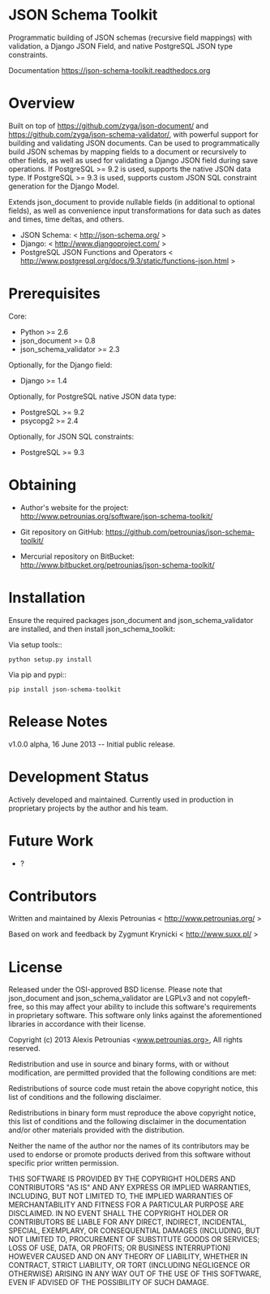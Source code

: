 JSON Schema Toolkit
===================

Programmatic building of JSON schemas (recursive field mappings) with
validation, a Django JSON Field, and native PostgreSQL JSON type constraints.

Documentation https://json-schema-toolkit.readthedocs.org

Overview
========

Built on top of https://github.com/zyga/json-document/ and
https://github.com/zyga/json-schema-validator/, with
powerful support for building and validating JSON documents. Can be used to
programmatically build JSON schemas by mapping fields to a document or
recursively to other fields, as well as used for validating a Django JSON field
during save operations. If PostgreSQL >= 9.2 is used, supports the native JSON
data type. If PostgreSQL >= 9.3 is used, supports custom JSON SQL constraint
generation for the Django Model.

Extends json_document to provide nullable fields (in additional to optional
fields), as well as convenience input transformations for data such as
dates and times, time deltas, and others.

* JSON Schema: < http://json-schema.org/ >
* Django: < http://www.djangoproject.com/ >
* PostgreSQL JSON Functions and Operators
  < http://www.postgresql.org/docs/9.3/static/functions-json.html >


Prerequisites
=============

Core:

- Python >= 2.6
- json_document >= 0.8
- json_schema_validator >= 2.3


Optionally, for the Django field:

- Django >= 1.4


Optionally, for PostgreSQL native JSON data type:

- PostgreSQL >= 9.2
- psycopg2 >= 2.4


Optionally, for JSON SQL constraints:

- PostgreSQL >= 9.3


Obtaining
=========

- Author's website for the project: http://www.petrounias.org/software/json-schema-toolkit/

- Git repository on GitHub: https://github.com/petrounias/json-schema-toolkit/

- Mercurial repository on BitBucket: http://www.bitbucket.org/petrounias/json-schema-toolkit/


Installation
============

Ensure the required packages json_document and json_schema_validator are
installed, and then install json_schema_toolkit:

Via setup tools::

    python setup.py install

Via pip and pypi::

    pip install json-schema-toolkit


Release Notes
=============

v1.0.0 alpha, 16 June 2013 -- Initial public release.


Development Status
==================

Actively developed and maintained. Currently used in production in proprietary
projects by the author and his team.


Future Work
===========

- ?


Contributors
============

Written and maintained by Alexis Petrounias < http://www.petrounias.org/ >

Based on work and feedback by Zygmunt Krynicki < http://www.suxx.pl/ >


License
=======

Released under the OSI-approved BSD license. Please note that json_document and
json_schema_validator are LGPLv3 and not copyleft-free, so this may affect your
ability to include this software's requirements in proprietary software. This
software only links against the aforementioned libraries in accordance with
their license.

Copyright (c) 2013 Alexis Petrounias <www.petrounias.org>,
All rights reserved.

Redistribution and use in source and binary forms, with or without modification,
are permitted provided that the following conditions are met:

Redistributions of source code must retain the above copyright notice, this list
of conditions and the following disclaimer.

Redistributions in binary form must reproduce the above copyright notice, this
list of conditions and the following disclaimer in the documentation and/or
other materials provided with the distribution.

Neither the name of the author nor the names of its contributors may be used to
endorse or promote products derived from this software without specific prior
written permission.

THIS SOFTWARE IS PROVIDED BY THE COPYRIGHT HOLDERS AND CONTRIBUTORS "AS IS" AND
ANY EXPRESS OR IMPLIED WARRANTIES, INCLUDING, BUT NOT LIMITED TO, THE IMPLIED
WARRANTIES OF MERCHANTABILITY AND FITNESS FOR A PARTICULAR PURPOSE ARE
DISCLAIMED. IN NO EVENT SHALL THE COPYRIGHT HOLDER OR CONTRIBUTORS BE LIABLE FOR
ANY DIRECT, INDIRECT, INCIDENTAL, SPECIAL, EXEMPLARY, OR CONSEQUENTIAL DAMAGES
(INCLUDING, BUT NOT LIMITED TO, PROCUREMENT OF SUBSTITUTE GOODS OR SERVICES;
LOSS OF USE, DATA, OR PROFITS; OR BUSINESS INTERRUPTION) HOWEVER CAUSED AND ON
ANY THEORY OF LIABILITY, WHETHER IN CONTRACT, STRICT LIABILITY, OR TORT
(INCLUDING NEGLIGENCE OR OTHERWISE) ARISING IN ANY WAY OUT OF THE USE OF THIS
SOFTWARE, EVEN IF ADVISED OF THE POSSIBILITY OF SUCH DAMAGE.

